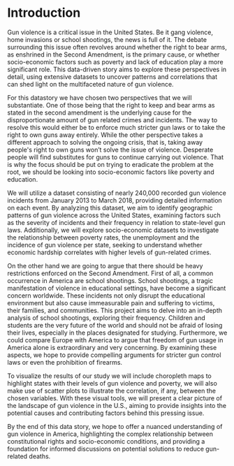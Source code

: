 # Introduction

Gun violence is a critical issue in the United States. Be it gang violence, home invasions or school shootings, the news is full of it. The debate surrounding this issue often revolves around whether the right to bear arms, as enshrined in the Second Amendment, is the primary cause, or whether socio-economic factors such as poverty and lack of education play a more significant role. This data-driven story aims to explore these perspectives in detail, using extensive datasets to uncover patterns and correlations that can shed light on the multifaceted nature of gun violence.

For this datastory we have chosen two perspectives that we will substantiate. One of those being that the right to keep and bear arms as stated in the second amendment is the underlying cause for the disproportionate amount of gun related crimes and incidents. The way to resolve this would either be to enforce much stricter gun laws or to take the right to own guns away entirely. 
While the other perspective takes a different approach to solving the ongoing crisis, that is, taking away people's right to own guns won’t solve the issue of violence. Desperate people will find substitutes for guns to continue carrying out violence. That is why the focus should be put on trying to eradicate the problem at the root, we should be looking into socio-economic factors like poverty and education.

We will utilize a dataset consisting of nearly 240,000 recorded gun violence incidents from January 2013 to March 2018, providing detailed information on each event. By analyzing this dataset, we aim to identify geographic patterns of gun violence across the United States, examining factors such as the severity of incidents and their frequency in relation to state-level gun laws. Additionally, we will explore socio-economic datasets to investigate the relationship between poverty rates, the unemployment and the incidence of gun violence per state, seeking to understand whether economic hardship correlates with higher levels of gun-related crimes. 

On the other hand we are going to argue that there should be heavy restrictions enforced on the Second Amendment. First of all, a common occurrence in America are school shootings. School shootings, a tragic manifestation of violence in educational settings, have become a significant concern worldwide. These incidents not only disrupt the educational environment but also cause immeasurable pain and suffering to victims, their families, and communities. This project aims to delve into an in-depth analysis of school shootings, exploring their frequency. Children and students are the very future of the world and should not be afraid of losing their lives, especially in the places designated for studying. Furthermore, we could compare Europe with America to argue that freedom of gun usage in America alone is extraordinary and very concerning. By examining these aspects, we hope to provide compelling arguments for stricter gun control laws or even the prohibition of firearms.

To visualize the results of our study we will include choropleth maps to highlight states with their levels of gun violence and poverty, we will also make use of scatter plots to illustrate the correlation, if any, between the chosen variables. With these visual tools, we will present a clear picture of the landscape of gun violence in the U.S., aiming to provide insights into the potential causes and contributing factors behind this pressing issue.

By the end of this data story, we hope to offer a nuanced understanding of gun violence in America, highlighting the complex relationship between constitutional rights and socio-economic conditions, and providing a foundation for informed discussions on potential solutions to reduce gun-related deaths.


